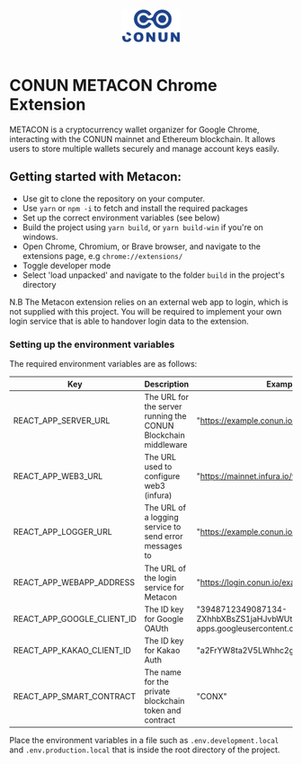 <p align="center">
  <img alt="CONUN preview" src="https://raw.githubusercontent.com/CONUN-Global/conun-homepage/fcc7721617445e0fa571ac00bc8463ee3716ada8/src/assets/icons/conun-logo.svg" height="60" />
  <br><br>
</p>

# CONUN METACON Chrome Extension

METACON is a cryptocurrency wallet organizer for Google Chrome, interacting with the CONUN mainnet and Ethereum blockchain. It allows users to store multiple wallets securely and manage account keys easily. 

## Getting started with Metacon:

- Use git to clone the repository on your computer.
- Use `yarn` or `npm -i` to fetch and install the required packages
- Set up the correct environment variables (see below)
- Build the project using `yarn build`, or `yarn build-win` if you're on windows.
- Open Chrome, Chromium, or Brave browser, and navigate to the extensions page, e.g `chrome://extensions/`
- Toggle developer mode
- Select 'load unpacked' and navigate to the folder `build` in the project's directory

N.B The Metacon extension relies on an external web app to login, which is not supplied with this project.
You will be required to implement your own login service that is able to handover login data to the extension.


### Setting up the environment variables

The required environment variables are as follows:

| Key                        	| Description                                                    	| Example                                                                     	|
|----------------------------	|----------------------------------------------------------------	|-----------------------------------------------------------------------------	|
| REACT_APP_SERVER_URL       	| The URL for the server running the CONUN Blockchain middleware 	| "https://example.conun.io/api/etc"                                          	|
| REACT_APP_WEB3_URL         	| The URL used to configure web3 (infura)                        	| "https://mainnet.infura.io/v3/000000000000"                                 	|
| REACT_APP_LOGGER_URL       	| The URL of a logging service to send error messages to         	| "https://example.conun.io/logger/"                                          	|
| REACT_APP_WEBAPP_ADDRESS   	| The URL of the login service for Metacon                       	| "https://login.conun.io/example"                                            	|
| REACT_APP_GOOGLE_CLIENT_ID 	| The ID key for Google OAUth                                    	| "3948712349087134-ZXhhbXBsZS1jaHJvbWUta2V5.<br/>apps.googleusercontent.com" 	|
| REACT_APP_KAKAO_CLIENT_ID  	| The ID key for Kakao Auth                                      	| "a2FrYW8ta2V5LWhhc2g"                                                       	|
| REACT_APP_SMART_CONTRACT   	| The name for the private blockchain token and contract         	| "CONX"                                                                      	|

Place the environment variables in a file such as `.env.development.local` and `.env.production.local` that is inside the root directory of the project.
